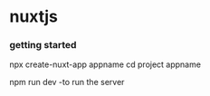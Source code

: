 # nuxtjs

### getting started
npx create-nuxt-app appname
cd project appname

npm run dev -to run the server
